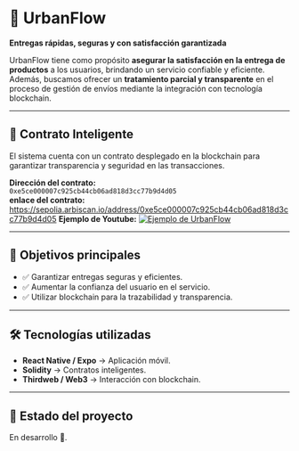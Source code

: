 # 🚀 UrbanFlow
**Entregas rápidas, seguras y con satisfacción garantizada**  

UrbanFlow tiene como propósito **asegurar la satisfacción en la entrega de productos** a los usuarios, brindando un servicio confiable y eficiente. Además, buscamos ofrecer un **tratamiento parcial y transparente** en el proceso de gestión de envíos mediante la integración con tecnología blockchain.  

---

## 📜 Contrato Inteligente  
El sistema cuenta con un contrato desplegado en la blockchain para garantizar transparencia y seguridad en las transacciones.  

**Dirección del contrato:**  
`0xe5ce000007c925cb44cb06ad818d3cc77b9d4d05`  
**enlace del contrato:** 
 https://sepolia.arbiscan.io/address/0xe5ce000007c925cb44cb06ad818d3cc77b9d4d05
 **Ejemplo de Youtube:**
[![Ejemplo de UrbanFlow](https://img.youtube.com/vi/OGyU7g3wyTA/0.jpg)](https://www.youtube.com/watch?v=OGyU7g3wyTA)

---

## 🎯 Objetivos principales  
- ✅ Garantizar entregas seguras y eficientes.  
- ✅ Aumentar la confianza del usuario en el servicio.  
- ✅ Utilizar blockchain para la trazabilidad y transparencia.  

---

## 🛠️ Tecnologías utilizadas  
- **React Native / Expo** → Aplicación móvil.  
- **Solidity** → Contratos inteligentes.  
- **Thirdweb / Web3** → Interacción con blockchain.  

---

## 🚧 Estado del proyecto  
En desarrollo 🔨.  



